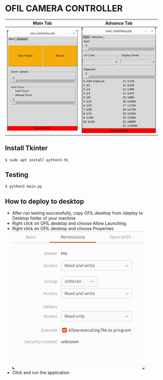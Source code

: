 # OFIL CAMERA CONTROLLER
Main Tab          |  Advance Tab
:-------------------------:|:-------------------------:
![](/img/OFIL_1.png)  |  ![](/img/OFIL_2.png)

## Install Tkinter
```
$ sudo apt install python3-tk
```

## Testing
```
$ python3 main.py
```

## How to deploy to desktop
- After run testing successfully, copy OFIL.desktop from /deploy to Desktop folder of your machine.
- Right click on OFIL.desktop and choose Allow Launching.
- Right click on OFIL.desktop and choose Properties \
![](/img/properties.png)
- Click and run the application
